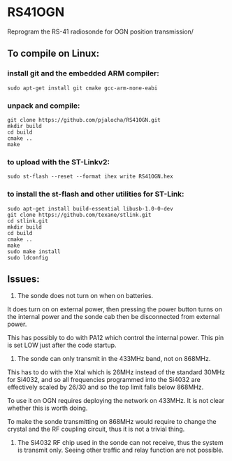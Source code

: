 # RS41OGN
Reprogram the RS-41 radiosonde for OGN position transmission/

## To compile on Linux:

### install git and the embedded ARM compiler:

```
sudo apt-get install git cmake gcc-arm-none-eabi
```

### unpack and compile:

```
git clone https://github.com/pjalocha/RS41OGN.git
mkdir build
cd build
cmake ..
make
```

### to upload with the ST-Linkv2:

```
sudo st-flash --reset --format ihex write RS41OGN.hex
```

### to install the st-flash and other utilities for ST-Link:

```
sudo apt-get install build-essential libusb-1.0-0-dev
git clone https://github.com/texane/stlink.git
cd stlink.git
mkdir build
cd build
cmake ..
make
sudo make install
sudo ldconfig
```

## Issues:

1. The sonde does not turn on when on batteries.

It does turn on on external power, then pressing the power button turns on the internal power
and the sonde cab then be disconnected from external power.

This has possibly to do with PA12 which control the internal power.
This pin is set LOW just after the code startup.

1. The sonde can only transmit in the 433MHz band, not on 868MHz.

This has to do with the Xtal which is 26MHz instead of the standard 30MHz for Si4032,
and so all frequencies programmed into the Si4032 are effectively scaled by 26/30
and so the top limit falls below 868MHz.

To use it on OGN requires deploying the network on 433MHz. It is not clear whether this is worth doing.

To make the sonde transmitting on 868MHz would require to change the crystal and the RF coupling circuit,
thus it is not a trivial thing.

1. The Si4032 RF chip used in the sonde can not receive, thus the system is transmit only.
Seeing other traffic and relay function are not possible.

